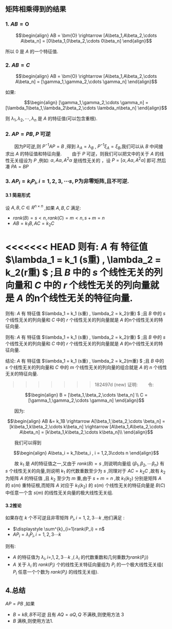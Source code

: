 ## 矩阵相乘得到的结果
### 1. $AB = \bm{O}$

$$\begin{align}
    AB = \bm{O} \rightarrow [A\beta_1,A\beta_2,\cdots A\beta_n] = [0\beta_1,0\beta_2,\cdots 0\beta_n]
\end{align}$$

所以 $0$ 是 $A$ 的一个特征值.

### 2. $AB = C$  

$$\begin{align}
    AB = \bm{O} \rightarrow [A\beta_1,A\beta_2,\cdots A\beta_n] = [\gamma_1,\gamma_2,\cdots \gamma_n] 
\end{align}$$

如果:

$$\begin{align}
    [\gamma_1,\gamma_2,\cdots \gamma_n]  =[\lambda_1\beta_1,\lambda_2\beta_2,\cdots \lambda_n\beta_n]
\end{align}$$


则 $\lambda_1,\lambda_2,\cdots,\lambda_n$ 是 $A$ 的特征值(可以包含重根).



### 2. $AP=PB , P$ 可逆

&emsp;&emsp;因为P可逆,则 $P^{-1}AP = B$ ,得到 $\lambda_A = \lambda_B$ , $P^{-1}\xi_A = \xi_B$,我们可以从 $B$ 中间接求出 $A$ 的特征值和特征向量.
&emsp;&emsp;由于 $P$ 可逆，则我们可以把文中的关于 $A$ 的线性无关组设为 $P$ ,例如: $\alpha , A\alpha ,A^2\alpha$  是线性无关的 ，设 $P = [\alpha , A\alpha ,A^2\alpha]$ 即可.然后凑 $PA = BP$





### 3. $AP_i= k_iP_i ,i = 1,2,3,\cdots s$, P为非零矩阵,且不可逆.

#### 3.1 简易形式
设 $A,B,C \in R^{n \times n}$ ,如果 $A,B,C$ 满足:
* $rank(B) = s < n, rank(C)=m <n,s + m = n$
* $AB = k_1B , AC = k_2C$

<<<<<<< HEAD
则有: $A$ 有 特征值 $\lambda_1 = k_1 (s重) , \lambda_2 = k_2(r重) $ ;且 $B$ 中的 $s$ 个线性无关的列向量和 $C$ 中的 $r$ 个线性无关的列向量就是 $A$ 的n个线性无关的特征向量.
=======

则有: $A$ 有 特征值 $\lambda_1 = k_1 (s重) , \lambda_2 = k_2(r重) $ ;且 $B$ 中的 $s$ 个线性无关的列向量和 $C$ 中的 $r$ 个线性无关的列向量就是 $A$ 的n个线性无关的特征向量.


则有: $A$ 有 特征值 $\lambda_1 = k_1 (s重) , \lambda_2 = k_2(r重) $ ;且 $B$ 中的 $s$ 个线性无关的列向量和 $C$ 中的 $r$ 个线性无关的列向量就是 $A$ 的n个线性无关的特征向量.

结论: $A$ 有 特征值 $\lambda_1 = k_1 (s重) , \lambda_2 = k_2(m重) $ ;且 $B$ 中的 $s$ 个线性无关的列向量和 $C$ 中的 $m$ 个线性无关的列向量的组合就是 $A$ 的 $n$ 个线性无关的特征向量.


>>>>>>> 182497d (new)
证明:
&emsp;&emsp;令:

$$\begin{align}
    B = [\beta_1,\beta_2,\cdots \beta_n]    \\
    C = [\gamma_1,\gamma_2,\cdots \gamma_n]
\end{align}$$

&emsp;&emsp;因为:

$$\begin{align}
    AB &= k_1B \rightarrow A[\beta_1,\beta_2,\cdots \beta_n] = [k\beta_1,k\beta_2,\cdots k\beta_n] \rightarrow [A\beta_1,A\beta_2,\cdots A\beta_n] = [k\beta_1,k\beta_2,\cdots k\beta_n]\\
\end{align}$$

&emsp;&emsp;我们可以得到

$$\begin{align}
    A\beta_i = k_1\beta_i , i = 1,2,3\cdots n
\end{align}$$

&emsp;&emsp;故 $k_1$ 是 $A$的特征值之一,又由于 $rank(B) = s$ ,则说明向量组 $\left\{\beta_1,\beta_2,\cdots \beta_n\right\}$ 有 $s$ 个线性无关的向量,则说明 $k_1$ 的代数重数至少为 $s$ ,同理对于 $AC = k_2C$ ,故有 $k_2$ 为矩阵 $A$ 的特征值 ,且 $k_2$ 至少为 $m$ 重,由于 $s + m = n$ ,故 $k_1(k_2)$ 分别是矩阵 $A$ 的 $s(m)$ 重特征根,而矩阵 $A$ 对应于 $k_1(k_2)$ 的 $s(m)$ 个线性无关的特征向量是 $B(C)$ 中任意一个含 $s(m)$ 的线性无关向量的极大线性无关组.

#### 3.2推论
如果存在 $k$ 个不可逆且非零矩阵 $P_i ,i = 1,2,3\cdots k$ ,他们满足 :
* $\displaystyle \sum^{k}_{i=1}rank(P_i) = n$
* $AP_i = \lambda_iP_i , i = 1,2,3\cdots k$

则有:
* $A$ 的特征值为 $\lambda_i ,i=,1,2,3\cdots k$ ,( $\lambda_i$ 的代数重数和几何重数为$rank(P_i)$) 
* $A$ 关于 $\lambda_i$ 的 $rank(P_i)$ 个的线性无关特征向量组为 $P_i$ 的一个极大线性无关组( $P_i$ 任意一个个数为 $rank(P_i)$ 的线性无关组).



## 4.总结
$AP = PB$ ,如果
* $B = kB,B$不可逆 且有 $AQ=aQ,Q$ 不满秩,则使用方法 3
* $B$ 满秩,则使用方法1. 










